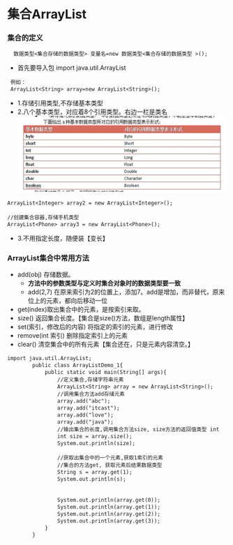 # 集合ArrayList
### 集合的定义
```
  数据类型<集合存储的数据类型> 变量名=new 数据类型<集合存储的数据类型 >();
```
* 首先要导入包 import java.util.ArrayList
```
 例如：
 ArrayList<String> array=new ArrayList<String>();
```
* 1.存储引用类型,不存储基本类型
* 2.八个基本类型，对应着8个引用类型。右边一栏是类名
![image](https://github.com/ericyishi/img-folder/blob/master/summary/backend/reference.png)
```
ArrayList<Integer> array2 = new ArrayList<Integer>();

//创建集合容器,存储手机类型
ArrayList<Phone> array3 = new ArrayList<Phone>();
```
* 3.不用指定长度，随便装【变长】

### ArrayList集合中常用方法
* add(obj) 存储数据。
  * **方法中的参数类型与定义时集合对象时的数据类型要一致**
  * add(2,7) 在原来索引为2的位置上，添加7。add是增加，而非替代，原来位上的元素，都向后移动一位
* get(index)取出集合中的元素，是按索引来取。
* size()  返回集合长度。【集合是size()方法，数组是length属性】
* set(索引，修改后的内容) 将指定的索引的元素，进行修改
* remove(int 索引) 删除指定索引上的元素
* clear() 清空集合中的所有元素【集合还在，只是元素内容清空。】




```
import java.util.ArrayList;
		public class ArrayListDemo_1{
			public static void main(String[] args){
				//定义集合,存储字符串元素
				ArrayList<String> array = new ArrayList<String>();
				//调用集合方法add存储元素
				array.add("abc");
				array.add("itcast");
			    array.add("love");
				array.add("java");
				//输出集合的长度,调用集合方法size, size方法的返回值类型 int
				int size = array.size();
				System.out.println(size);

				//获取出集合中的一个元素,获取1索引的元素
				//集合的方法get, 获取元素后结果数据类型
				String s = array.get(1);
				System.out.println(s);


				System.out.println(array.get(0));
				System.out.println(array.get(1));
				System.out.println(array.get(2));
				System.out.println(array.get(3));
			}
		}
```



